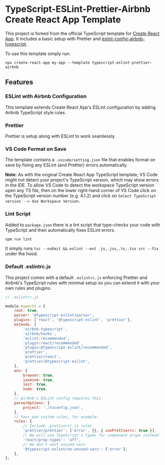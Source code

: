 # TypeScript-ESLint-Prettier-Airbnb Create React App Template

This project is forked from the official TypeScript template for [Create React App](https://github.com/facebook/create-react-app). It includes a basic setup with Prettier and [eslint-config-airbnb-typescript](https://www.npmjs.com/package/eslint-config-airbnb-typescript).

To use this template simply run:

```shell
npx create-react-app my-app --template typescript-eslint-prettier-airbnb
```

## Features

### ESLint with Airbnb Configuration

This template extends Create React App's ESLint configuration by adding Airbnb TypeScript style rules.

### Prettier

Prettier is setup along with ESLint to work seamlessly.

### VS Code Format on Save

The template contains a `.vscode/setting.json` file that enables format on save by fixing any ESLint (and Prettier) errors automatically.

**Note:** As with the original Create React App TypeScript template, VS Code might not detect your project's TypeScript version, which may show errors in the IDE. To allow VS Code to detect the workspace TypeScript version open any TS file, then on the lower right-hand corner of VS Code click on the TypeScript version number (e.g. 4.1.2) and click on `Select TypeScript version --> Use Workspace Version`.

### Lint Script

Added to `package.json` there is a lint script that type-checks your code with TypeScript and then automatically fixes ESLint errors.

```bash
npm run lint
```

It simply runs `tsc --noEmit && eslint --ext .js,.jsx,.ts,.tsx src --fix` under the hood.

### Default .eslintrc.js

This project comes with a default `.eslintrc.js` enforcing Prettier and Airbnb's TypeScript rules with minimal setup so you can extend it with your own rules and plugins.

```js
// .eslintrc.js

module.exports = {
    root: true,
    parser: '@typescript-eslint/parser',
    plugins: ['react', '@typescript-eslint', 'prettier'],
    extends: [
        'airbnb-typescript',
        'airbnb/hooks',
        'eslint:recommended',
        'plugin:react/recommended',
        'plugin:@typescript-eslint/recommended',
        'prettier',
        'prettier/react',
        'prettier/@typescript-eslint',
    ],
    env: {
        browser: true,
        jasmine: true,
        jest: true,
        node: true,
    },
    // Airbnb's ESLint config requires this
    parserOptions: {
        project: './tsconfig.json',
    },
    // Your own custom rules, for example:
    rules: {
        // Include .prettierrc.js rules
        'prettier/prettier': ['error', {}, { usePrettierrc: true }],
        // We will use TypeScript's types for component props instead
        'react/prop-types': 'off',
        // We don't want unused vars
        '@typescript-eslint/no-unused-vars': ['error'],
    },
};
```
